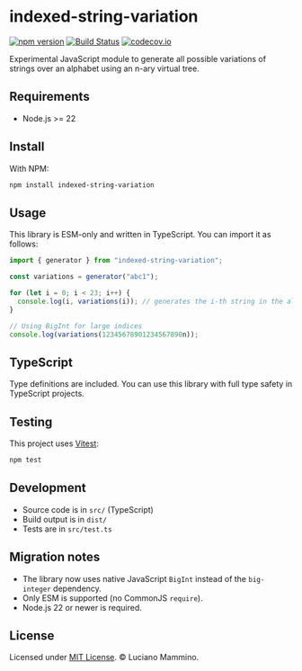 # indexed-string-variation

[![npm version](https://badge.fury.io/js/indexed-string-variation.svg)](http://badge.fury.io/js/indexed-string-variation)
[![Build Status](https://travis-ci.org/lmammino/indexed-string-variation.svg?branch=master)](https://travis-ci.org/lmammino/indexed-string-variation)
[![codecov.io](https://codecov.io/gh/lmammino/indexed-string-variation/coverage.svg?branch=master)](https://codecov.io/gh/lmammino/indexed-string-variation)

Experimental JavaScript module to generate all possible variations of strings
over an alphabet using an n-ary virtual tree.

## Requirements

- Node.js >= 22

## Install

With NPM:

```bash
npm install indexed-string-variation
```

## Usage

This library is ESM-only and written in TypeScript. You can import it as
follows:

```js
import { generator } from "indexed-string-variation";

const variations = generator("abc1");

for (let i = 0; i < 23; i++) {
  console.log(i, variations(i)); // generates the i-th string in the alphabet 'abc1'
}

// Using BigInt for large indices
console.log(variations(12345678901234567890n));
```

## TypeScript

Type definitions are included. You can use this library with full type safety in
TypeScript projects.

## Testing

This project uses [Vitest](https://vitest.dev/):

```bash
npm test
```

## Development

- Source code is in `src/` (TypeScript)
- Build output is in `dist/`
- Tests are in `src/test.ts`

## Migration notes

- The library now uses native JavaScript `BigInt` instead of the `big-integer`
  dependency.
- Only ESM is supported (no CommonJS `require`).
- Node.js 22 or newer is required.

## License

Licensed under [MIT License](LICENSE). © Luciano Mammino.
